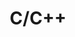 ---
title: "C/C++"
level: 1
category: "programming-language"
description: "I've dabbled with C/C++ on and off over the years, generally using it only when necessary. Last time I've used it was with the OpenCV library, where I was trying to run automated tests using screenshots of elements on the screen."
lastUsed: "2016"
---